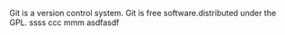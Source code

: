 Git is a version control system.
Git is free software.distributed under the GPL.
ssss
ccc
mmm
asdfasdf
